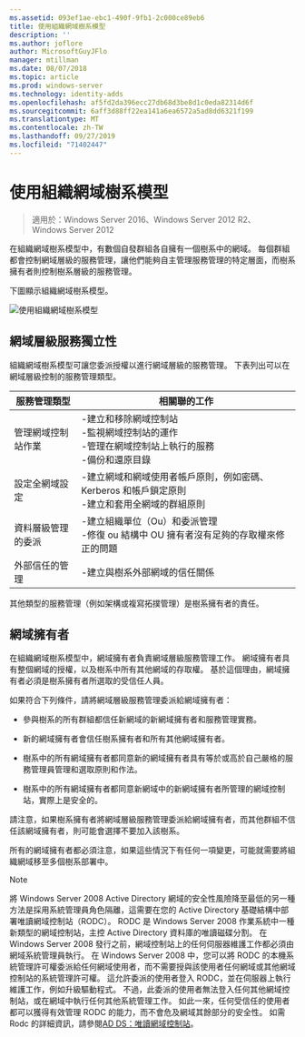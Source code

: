 ```yaml
---
ms.assetid: 093ef1ae-ebc1-490f-9fb1-2c000ce89eb6
title: 使用組織網域樹系模型
description: ''
ms.author: joflore
author: MicrosoftGuyJFlo
manager: mtillman
ms.date: 08/07/2018
ms.topic: article
ms.prod: windows-server
ms.technology: identity-adds
ms.openlocfilehash: af5fd2da396ecc27db68d3be8d1c0eda82314d6f
ms.sourcegitcommit: 6aff3d88ff22ea141a6ea6572a5ad8dd6321f199
ms.translationtype: MT
ms.contentlocale: zh-TW
ms.lasthandoff: 09/27/2019
ms.locfileid: "71402447"
---
```

# <a name="using-the-organizational-domain-forest-model"></a>使用組織網域樹系模型

>適用於：Windows Server 2016、Windows Server 2012 R2、Windows Server 2012

在組織網域樹系模型中，有數個自發群組各自擁有一個樹系中的網域。 每個群組都會控制網域層級的服務管理，讓他們能夠自主管理服務管理的特定層面，而樹系擁有者則控制樹系層級的服務管理。  

下圖顯示組織網域樹系模型。  

![使用組織網域樹系模型](../../media/Using-the-Organizational-Domain-Forest-Model/c50a3c6a-b0e4-43ec-ad62-f05d05f0bbd2.gif)  

## <a name="domain-level-service-autonomy"></a>網域層級服務獨立性

組織網域樹系模型可讓您委派授權以進行網域層級的服務管理。 下表列出可以在網域層級控制的服務管理類型。  

|服務管理類型|相關聯的工作|  
|------------------------------|--------------------|  
|管理網域控制站作業|-建立和移除網域控制站<br />-監視網域控制站的運作<br />-管理在網域控制站上執行的服務<br />-備份和還原目錄|  
|設定全網域設定|-建立網域和網域使用者帳戶原則，例如密碼、Kerberos 和帳戶鎖定原則<br />-建立和套用全網域的群組原則|  
|資料層級管理的委派|-建立組織單位（Ou）和委派管理<br />-修復 ou 結構中 OU 擁有者沒有足夠的存取權來修正的問題|  
|外部信任的管理|-建立與樹系外部網域的信任關係|  

其他類型的服務管理（例如架構或複寫拓撲管理）是樹系擁有者的責任。  

## <a name="domain-owner"></a>網域擁有者

在組織網域樹系模型中，網域擁有者負責網域層級服務管理工作。 網域擁有者具有整個網域的授權，以及樹系中所有其他網域的存取權。 基於這個理由，網域擁有者必須是樹系擁有者所選取的受信任人員。  

如果符合下列條件，請將網域層級服務管理委派給網域擁有者：  

- 參與樹系的所有群組都信任新網域的新網域擁有者和服務管理實務。  

- 新的網域擁有者會信任樹系擁有者和所有其他網域擁有者。  

- 樹系中的所有網域擁有者都同意新的網域擁有者具有等於或高於自己嚴格的服務管理員管理和選取原則和作法。  

- 樹系中的所有網域擁有者都同意新網域中的新網域擁有者所管理的網域控制站，實際上是安全的。  

請注意，如果樹系擁有者將網域層級服務管理委派給網域擁有者，而其他群組不信任該網域擁有者，則可能會選擇不要加入該樹系。  

所有的網域擁有者都必須注意，如果這些情況下有任何一項變更，可能就需要將組織網域移至多個樹系部署中。  

> [!NOTE]  
> 將 Windows Server 2008 Active Directory 網域的安全性風險降至最低的另一種方法是採用系統管理員角色隔離，這需要在您的 Active Directory 基礎結構中部署唯讀網域控制站（RODC）。 RODC 是 Windows Server 2008 作業系統中一種新類型的網域控制站，主控 Active Directory 資料庫的唯讀磁碟分割。 在 Windows Server 2008 發行之前，網域控制站上的任何伺服器維護工作都必須由網域系統管理員執行。 在 Windows Server 2008 中，您可以將 RODC 的本機系統管理許可權委派給任何網域使用者，而不需要授與該使用者任何網域或其他網域控制站的系統管理許可權。 這允許委派的使用者登入 RODC，並在伺服器上執行維護工作，例如升級驅動程式。 不過，此委派的使用者無法登入任何其他網域控制站，或在網域中執行任何其他系統管理工作。 如此一來，任何受信任的使用者都可以獲得有效管理 RODC 的能力，而不會危及網域其餘部分的安全性。 如需 Rodc 的詳細資訊，請參閱[AD DS：唯讀網域控制站](https://go.microsoft.com/fwlink/?LinkId=106616)。  
